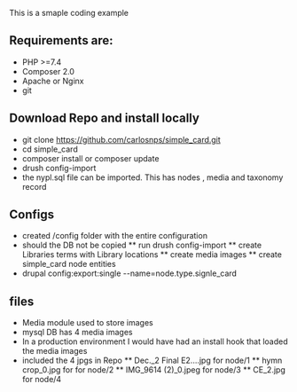 This is a smaple coding example

## Requirements are:
  * PHP >=7.4
  * Composer 2.0
  * Apache or Nginx
  * git


## Download Repo and install locally
  * git clone https://github.com/carlosnps/simple_card.git
  * cd simple_card
  * composer install or composer update
  * drush config-import
  * the nypl.sql file can be imported.  This has nodes , media and taxonomy record

## Configs
  * created /config folder with the entire configuration
  * should the DB not be copied
  ** run drush config-import
  ** create Libraries terms with Library locations
  ** create media images
  ** create simple_card node entities
  * drupal config:export:single --name=node.type.signle_card

## files
  * Media module used to store images
  * mysql DB has 4 media images
  * In a production environment I would have had an install hook that loaded the media images
  * included the 4 jpgs in Repo
  ** Dec._2 Final E2....jpg for node/1
  ** hymn crop_0.jpg for for node/2
  ** IMG_9614 (2)_0.jpeg for node/3
  ** CE_2.jpg for node/4
  
